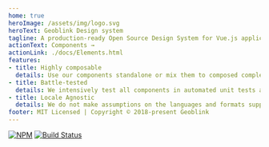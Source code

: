 ```yaml
---
home: true
heroImage: /assets/img/logo.svg
heroText: Geoblink Design system
tagline: A production-ready Open Source Design System for Vue.js applications
actionText: Components →
actionLink: ./docs/Elements.html
features:
- title: Highly composable
  details: Use our components standalone or mix them to composed complex layouts.
- title: Battle-tested
  details: We intensively test all components in automated unit tests and use them in production.
- title: Locale Agnostic
  details: We do not make assumptions on the languages and formats supported by your application.
footer: MIT Licensed | Copyright © 2018-present Geoblink
---
```


[![NPM](https://img.shields.io/npm/v/@geoblink/design-system)](https://www.npmjs.com/package/@geoblink/design-system)
[![Build Status](https://travis-ci.com/geoblink/design-system.svg?branch=master)](https://travis-ci.com/geoblink/design-system)
